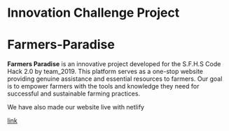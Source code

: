 # Innovation Challenge Project
# Farmers-Paradise


**Farmers Paradise** is an innovative project developed for the S.F.H.S Code Hack 2.0 by team_2019. This platform serves as a one-stop website providing genuine assistance and essential resources to farmers. Our goal is to empower farmers with the tools and knowledge they need for successful and sustainable farming practices.



We have also made our website live with netlify 

[link](https://farmersparadise.netlify.app/)
